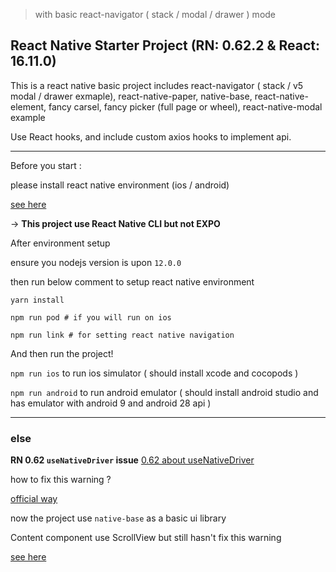 > with basic react-navigator ( stack / modal / drawer ) mode

## React Native Starter Project (RN: 0.62.2 & React: 16.11.0)

This is a react native basic project includes react-navigator ( stack / v5 modal / drawer exmaple), react-native-paper, native-base, react-native-element, fancy carsel, fancy picker (full page or wheel), react-native-modal example

Use React hooks, and include custom axios hooks to implement api.


---

Before you start : 

please install react native environment (ios / android)

[see here](https://reactnative.dev/docs/environment-setup)

-> **This project use React Native CLI but not EXPO**

After environment setup

ensure you nodejs version is upon `12.0.0`

then run below comment to setup react native environment

```
yarn install

npm run pod # if you will run on ios

npm run link # for setting react native navigation
```

And then run the project!

`npm run ios` to run ios simulator ( should install xcode and cocopods )

`npm run android` to run android emulator ( should install android studio and has emulator with android 9 and android 28 api )

---

### else

**RN 0.62 `useNativeDriver` issue**
[0.62 about useNativeDriver](https://github.com/react-native-community/releases/blob/master/CHANGELOG.md#deprecated)

how to fix this warning ? 

[official way](https://reactnative.dev/blog/2017/02/14/using-native-driver-for-animated#how-do-i-use-this-in-my-app)

now the project use `native-base` as a basic ui library

Content component use ScrollView but still hasn't fix this warning

[see here](https://github.com/GeekyAnts/NativeBase/issues/3109)
